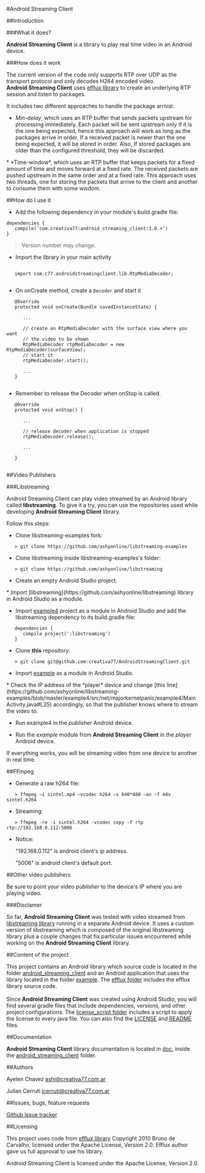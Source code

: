 #Android Streaming Client

##Introduction

###What it does?

**Android Streaming Client** is a library to play real time video in an Android device. <br>

###How does it work

The current version of the code only supports RTP over UDP as the transport protocol and only decodes H264 encoded video. <br>
**Android Streaming Client** uses [efflux library](https://github.com/brunodecarvalho/efflux) to create an underlying RTP session and listen to packages. <br>

It includes two different approaches to handle the package arrival:
</p>

* *Min-delay*, which uses an RTP buffer that sends packets upstream for 
processing immediately. Each packet will be sent upstream only if it is the one 
being expected, hence this approach will work as long as the packages arrive in 
order. If a received packet is newer than the one being expected, it will be 
stored in order. Also, If stored packages are older than the configured threshold, 
they will be discarded.
</p>
* *Time-window*, which uses an RTP buffer that keeps packets for a fixed amount 
of time and moves forward at a fixed rate. The received packets are pushed 
upstream in the same order and at a fixed rate. This approach uses two threads, 
one for storing the packets that arrive to the client and another to consume 
them with some wisdom.

##How do I use it

* Add the following dependency in your module's build.gradle file:

```
dependencies {
   compile('com.creativa77:android_streaming_client:1.0.+')
}
```
> Version number may change.

* Import the library in your main activity

```

   import com.c77.androidstreamingclient.lib.RtpMediaDecoder;
   
```

* On onCreate method, create a `Decoder` and start it

```   
   @Override
   protected void onCreate(Bundle savedInstanceState) {

      ...
   
      // create an RtpMediaDecoder with the surface view where you want 
      // the video to be shown
      RtpMediaDecoder rtpMediaDecoder = new RtpMediaDecoder(surfaceView);   
      // start it
      rtpMediaDecoder.start();
      
      ...
   }
   
```

* Remember to release the Decoder when onStop is called.

```
   @Override
   protected void onStop() {
      
      ...
      
      // release decoder when application is stopped
      rtpMediaDecoder.release();
      
      ...
      
   }
   
```

##Video Publishers

###Libstreaming

Android Streaming Client can play video streamed by an Android library called 
**libstreaming**. To give it a try, you can use the repositories used while 
developing **Android Streaming Client** library. <br>

Follow this steps:

* Clone libstreaming-examples fork:

```
   > git clone https://github.com/ashyonline/libstreaming-examples
```

</p>

* Clone libstreaming inside libstreaming-examples's folder:

```
   > git clone https://github.com/ashyonline/libstreaming
```

</p>

* Create an empty Android Studio project.

</p>
* Import [libstreaming](https://github.com/ashyonline/libstreaming) library in Android Studio as a module.

</p>

* Import [example4](https://github.com/ashyonline/libstreaming-examples/tree/master/example4) project as a module in Android Studio and add the libstreaming dependency to its build.gradle file:<br>

```
   dependencies {
      compile project(':libstreaming')
   }
```

</p>

* Clone **this** repository:

```
   > git clone git@github.com:creativa77/AndroidStreamingClient.git
```

</p>

* Import [example](AndroidStreamingClient/tree/master/example) as a module in Android Studio.

</p>
* Check the IP address of the *player* device and change [this line](https://github.com/ashyonline/libstreaming-examples/blob/master/example4/src/net/majorkernelpanic/example4/MainActivity.java#L25) accordingly, so that the publisher knows where to stream the video to. 
</p>

* Run example4 in the *publisher* Android device.

</p>

* Run the *example* module from **Android Streaming Client** in the *player* Android device.
</p>

If everything works, you will be streaming video from one device to another in real time.

##FFmpeg
* Generate a raw h264 file:

```
   > ffmpeg –i sintel.mp4 –vcodec h264 –s 640*480 –an –f m4v sintel.h264
```

* Streaming:

```
   > ffmpeg -re -i sintel.h264 -vcodec copy -f rtp rtp://192.168.0.112:5006
```

* Notice:

    "192.168.0.112" is android client's ip address.

    "5006" is android client's default port.

##Other video publishers

Be sure to point your video *publisher* to the device's IP where you are playing 
video.

###Disclamer

So far, **Android Streaming Client** was tested with video streamed from 
[libstreaming library](https://github.com/fyhertz/libstreaming) running in a 
separate Android device. It uses a custom version of libstreaming which is 
composed of the original libstreaming library plus a couple changes that fix 
particular issues encountered while working on the **Android Streaming Client** 
library.<br>

##Content of the project

This project contains an Android library which source code is located in the 
folder [android_streaming_client](https://github.com/creativa77/AndroidStreamingClient/tree/master/android_streaming_client) and an Android application that uses the library 
located in the folder [example](https://github.com/creativa77/AndroidStreamingClient/tree/master/example). The [efflux folder](https://github.com/creativa77/AndroidStreamingClient/tree/master/efflux) includes the efflux library
source code. <br><br>
Since **Android Streaming Client** was created using Android Studio, you will find 
several gradle files that include dependencies, versions, and other project 
configurations. The [license_script folder](https://github.com/creativa77/AndroidStreamingClient/tree/master/license_script) includes a script to apply the license 
to every java file. You can also find the [LICENSE](https://github.com/creativa77/AndroidStreamingClient/blob/master/LICENCE) and [README](https://github.com/creativa77/AndroidStreamingClient/blob/master/README.md) files.

##Documentation

**Android Streaming Client** library documentation is located in [doc](https://github.com/creativa77/AndroidStreamingClient/tree/master/android_streaming_client/doc), 
inside the [android_streaming_client](AndroidStreamingClient/tree/master/android_streaming_client) folder.

##Authors

Ayelen Chavez <ashi@creativa77.com.ar>

Julian Cerruti <jcerruti@creativa77.com.ar>

##Issues, bugs, feature requests

[Github issue tracker](https://github.com/creativa77/AndroidStreamingClient/issues/new)

##Licensing

This project uses code from [efflux library](https://github.com/brunodecarvalho/efflux) Copyright 2010 Bruno de Carvalho, 
licensed under the Apache License, Version 2.0. Efflux author gave us full approval to use his library. <br>

Android Streaming Client is licensed under the Apache License, Version 2.0.
